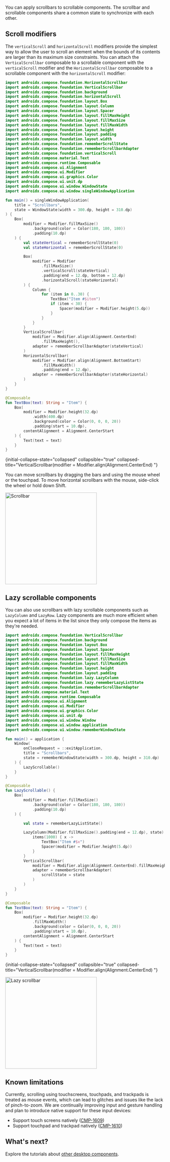 [//]: # (title: Scrollbars)

You can apply scrollbars to scrollable components. The scrollbar and scrollable components share a common state to
synchronize with each other.

## Scroll modifiers

The `verticalScroll` and `horizontalScroll` modifiers provide the simplest way to allow the user to scroll an element when the bounds of its contents are larger than its maximum size constraints.
You can attach the `VerticalScrollbar` composable to a scrollable component with the `verticalScroll` modifier 
and the `HorizontalScrollbar` composable to a scrollable component with the `horizontalScroll` modifier:

```kotlin
import androidx.compose.foundation.HorizontalScrollbar
import androidx.compose.foundation.VerticalScrollbar
import androidx.compose.foundation.background
import androidx.compose.foundation.horizontalScroll
import androidx.compose.foundation.layout.Box
import androidx.compose.foundation.layout.Column
import androidx.compose.foundation.layout.Spacer
import androidx.compose.foundation.layout.fillMaxHeight
import androidx.compose.foundation.layout.fillMaxSize
import androidx.compose.foundation.layout.fillMaxWidth
import androidx.compose.foundation.layout.height
import androidx.compose.foundation.layout.padding
import androidx.compose.foundation.layout.width
import androidx.compose.foundation.rememberScrollState
import androidx.compose.foundation.rememberScrollbarAdapter
import androidx.compose.foundation.verticalScroll
import androidx.compose.material.Text
import androidx.compose.runtime.Composable
import androidx.compose.ui.Alignment
import androidx.compose.ui.Modifier
import androidx.compose.ui.graphics.Color
import androidx.compose.ui.unit.dp
import androidx.compose.ui.window.WindowState
import androidx.compose.ui.window.singleWindowApplication

fun main() = singleWindowApplication(
    title = "Scrollbars",
    state = WindowState(width = 300.dp, height = 310.dp)
) {
    Box(
        modifier = Modifier.fillMaxSize()
            .background(color = Color(180, 180, 180))
            .padding(10.dp)
    ) {
        val stateVertical = rememberScrollState(0)
        val stateHorizontal = rememberScrollState(0)

        Box(
            modifier = Modifier
                .fillMaxSize()
                .verticalScroll(stateVertical)
                .padding(end = 12.dp, bottom = 12.dp)
                .horizontalScroll(stateHorizontal)
        ) {
            Column {
                for (item in 0..30) {
                    TextBox("Item #$item")
                    if (item < 30) {
                        Spacer(modifier = Modifier.height(5.dp))
                    }
                }
            }
        }
        VerticalScrollbar(
            modifier = Modifier.align(Alignment.CenterEnd)
                .fillMaxHeight(),
            adapter = rememberScrollbarAdapter(stateVertical)
        )
        HorizontalScrollbar(
            modifier = Modifier.align(Alignment.BottomStart)
                .fillMaxWidth()
                .padding(end = 12.dp),
            adapter = rememberScrollbarAdapter(stateHorizontal)
        )
    }
}

@Composable
fun TextBox(text: String = "Item") {
    Box(
        modifier = Modifier.height(32.dp)
            .width(400.dp)
            .background(color = Color(0, 0, 0, 20))
            .padding(start = 10.dp),
        contentAlignment = Alignment.CenterStart
    ) {
        Text(text = text)
    }
}
```
{initial-collapse-state="collapsed" collapsible="true" collapsed-title="VerticalScrollbar(modifier = Modifier.align(Alignment.CenterEnd) "}

You can move scrollbars by dragging the bars and using the mouse wheel or the touchpad. To move horizontal scrollbars with the mouse,
side-click the wheel or hold down <shortcut>Shift</shortcut>.

<img src="compose-desktop-scrollbar.animated.gif" alt="Scrollbar" width="289" preview-src="compose-desktop-scrollbar.png"/>

## Lazy scrollable components

You can also use scrollbars with lazy scrollable components such as `LazyColumn` and `LazyRow`.
Lazy components are much more efficient when you expect a lot of items in the list since they only compose the items as they're needed.

```kotlin
import androidx.compose.foundation.VerticalScrollbar
import androidx.compose.foundation.background
import androidx.compose.foundation.layout.Box
import androidx.compose.foundation.layout.Spacer
import androidx.compose.foundation.layout.fillMaxHeight
import androidx.compose.foundation.layout.fillMaxSize
import androidx.compose.foundation.layout.fillMaxWidth
import androidx.compose.foundation.layout.height
import androidx.compose.foundation.layout.padding
import androidx.compose.foundation.lazy.LazyColumn
import androidx.compose.foundation.lazy.rememberLazyListState
import androidx.compose.foundation.rememberScrollbarAdapter
import androidx.compose.material.Text
import androidx.compose.runtime.Composable
import androidx.compose.ui.Alignment
import androidx.compose.ui.Modifier
import androidx.compose.ui.graphics.Color
import androidx.compose.ui.unit.dp
import androidx.compose.ui.window.Window
import androidx.compose.ui.window.application
import androidx.compose.ui.window.rememberWindowState

fun main() = application {
    Window(
        onCloseRequest = ::exitApplication,
        title = "Scrollbars",
        state = rememberWindowState(width = 300.dp, height = 310.dp)
    ) {
        LazyScrollable()
    }
}

@Composable
fun LazyScrollable() {
    Box(
        modifier = Modifier.fillMaxSize()
            .background(color = Color(180, 180, 180))
            .padding(10.dp)
    ) {

        val state = rememberLazyListState()

        LazyColumn(Modifier.fillMaxSize().padding(end = 12.dp), state) {
            items(1000) { x ->
                TextBox("Item #$x")
                Spacer(modifier = Modifier.height(5.dp))
            }
        }
        VerticalScrollbar(
            modifier = Modifier.align(Alignment.CenterEnd).fillMaxHeight(),
            adapter = rememberScrollbarAdapter(
                scrollState = state
            )
        )
    }
}

@Composable
fun TextBox(text: String = "Item") {
    Box(
        modifier = Modifier.height(32.dp)
            .fillMaxWidth()
            .background(color = Color(0, 0, 0, 20))
            .padding(start = 10.dp),
        contentAlignment = Alignment.CenterStart
    ) {
        Text(text = text)
    }
}
```
{initial-collapse-state="collapsed" collapsible="true" collapsed-title="VerticalScrollbar(modifier = Modifier.align(Alignment.CenterEnd) "}

<img src="compose-desktop-lazy-scrollbar.animated.gif" alt="Lazy scrollbar" width="289" preview-src="compose-desktop-lazy-scrollbar.png"/>

## Known limitations

Currently, scrolling using touchscreens, touchpads, and trackpads is treated as mouse events, which can lead to glitches 
and issues like the lack of pinch-to-zoom. We are continually improving input and gesture handling 
and plan to introduce native support for these input devices:

* Support touch screens natively ([CMP-1609](https://youtrack.jetbrains.com/issue/CMP-1609/))
* Support touchpad and trackpad natively ([CMP-1610](https://youtrack.jetbrains.com/issue/CMP-1610/))

## What's next?

Explore the tutorials about [other desktop components](https://github.com/JetBrains/compose-multiplatform/tree/master/tutorials#desktop).